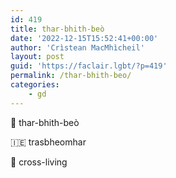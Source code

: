 ```yaml
---
id: 419
title: thar-bhith-beò
date: '2022-12-15T15:52:41+00:00'
author: 'Crìstean MacMhìcheil'
layout: post
guid: 'https://faclair.lgbt/?p=419'
permalink: /thar-bhith-beo/
categories:
    - gd
---
```


&#x1f3f4;&#xe0067;&#xe0062;&#xe0073;&#xe0063;&#xe0074;&#xe007f; thar-bhith-beò

&#x1f1ee;&#x1f1ea; trasbheomhar

&#x1f3f4;&#xe0067;&#xe0062;&#xe0065;&#xe006e;&#xe0067;&#xe007f; cross-living